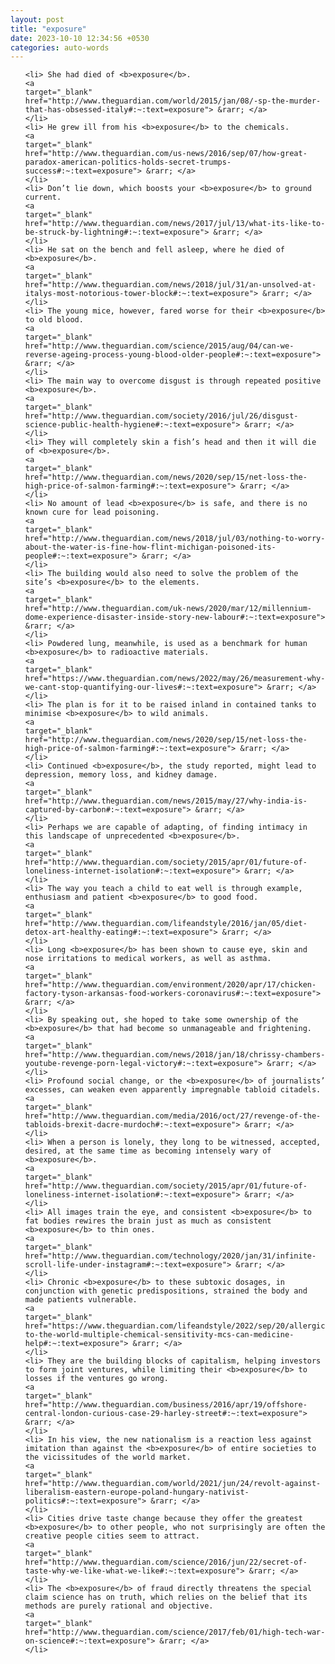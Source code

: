 ```yaml
---
layout: post
title: "exposure"
date: 2023-10-10 12:34:56 +0530
categories: auto-words
---
```

<ol>

    <li> She had died of <b>exposure</b>.
    <a 
    target="_blank" 
    href="http://www.theguardian.com/world/2015/jan/08/-sp-the-murder-that-has-obsessed-italy#:~:text=exposure"> &rarr; </a>
    </li>
    <li> He grew ill from his <b>exposure</b> to the chemicals.
    <a 
    target="_blank" 
    href="http://www.theguardian.com/us-news/2016/sep/07/how-great-paradox-american-politics-holds-secret-trumps-success#:~:text=exposure"> &rarr; </a>
    </li>
    <li> Don’t lie down, which boosts your <b>exposure</b> to ground current.
    <a 
    target="_blank" 
    href="http://www.theguardian.com/news/2017/jul/13/what-its-like-to-be-struck-by-lightning#:~:text=exposure"> &rarr; </a>
    </li>
    <li> He sat on the bench and fell asleep, where he died of <b>exposure</b>.
    <a 
    target="_blank" 
    href="http://www.theguardian.com/news/2018/jul/31/an-unsolved-at-italys-most-notorious-tower-block#:~:text=exposure"> &rarr; </a>
    </li>
    <li> The young mice, however, fared worse for their <b>exposure</b> to old blood.
    <a 
    target="_blank" 
    href="http://www.theguardian.com/science/2015/aug/04/can-we-reverse-ageing-process-young-blood-older-people#:~:text=exposure"> &rarr; </a>
    </li>
    <li> The main way to overcome disgust is through repeated positive <b>exposure</b>.
    <a 
    target="_blank" 
    href="http://www.theguardian.com/society/2016/jul/26/disgust-science-public-health-hygiene#:~:text=exposure"> &rarr; </a>
    </li>
    <li> They will completely skin a fish’s head and then it will die of <b>exposure</b>.
    <a 
    target="_blank" 
    href="http://www.theguardian.com/news/2020/sep/15/net-loss-the-high-price-of-salmon-farming#:~:text=exposure"> &rarr; </a>
    </li>
    <li> No amount of lead <b>exposure</b> is safe, and there is no known cure for lead poisoning.
    <a 
    target="_blank" 
    href="http://www.theguardian.com/news/2018/jul/03/nothing-to-worry-about-the-water-is-fine-how-flint-michigan-poisoned-its-people#:~:text=exposure"> &rarr; </a>
    </li>
    <li> The building would also need to solve the problem of the site’s <b>exposure</b> to the elements.
    <a 
    target="_blank" 
    href="http://www.theguardian.com/uk-news/2020/mar/12/millennium-dome-experience-disaster-inside-story-new-labour#:~:text=exposure"> &rarr; </a>
    </li>
    <li> Powdered lung, meanwhile, is used as a benchmark for human <b>exposure</b> to radioactive materials.
    <a 
    target="_blank" 
    href="https://www.theguardian.com/news/2022/may/26/measurement-why-we-cant-stop-quantifying-our-lives#:~:text=exposure"> &rarr; </a>
    </li>
    <li> The plan is for it to be raised inland in contained tanks to minimise <b>exposure</b> to wild animals.
    <a 
    target="_blank" 
    href="http://www.theguardian.com/news/2020/sep/15/net-loss-the-high-price-of-salmon-farming#:~:text=exposure"> &rarr; </a>
    </li>
    <li> Continued <b>exposure</b>, the study reported, might lead to depression, memory loss, and kidney damage.
    <a 
    target="_blank" 
    href="http://www.theguardian.com/news/2015/may/27/why-india-is-captured-by-carbon#:~:text=exposure"> &rarr; </a>
    </li>
    <li> Perhaps we are capable of adapting, of finding intimacy in this landscape of unprecedented <b>exposure</b>.
    <a 
    target="_blank" 
    href="http://www.theguardian.com/society/2015/apr/01/future-of-loneliness-internet-isolation#:~:text=exposure"> &rarr; </a>
    </li>
    <li> The way you teach a child to eat well is through example, enthusiasm and patient <b>exposure</b> to good food.
    <a 
    target="_blank" 
    href="http://www.theguardian.com/lifeandstyle/2016/jan/05/diet-detox-art-healthy-eating#:~:text=exposure"> &rarr; </a>
    </li>
    <li> Long <b>exposure</b> has been shown to cause eye, skin and nose irritations to medical workers, as well as asthma.
    <a 
    target="_blank" 
    href="http://www.theguardian.com/environment/2020/apr/17/chicken-factory-tyson-arkansas-food-workers-coronavirus#:~:text=exposure"> &rarr; </a>
    </li>
    <li> By speaking out, she hoped to take some ownership of the <b>exposure</b> that had become so unmanageable and frightening.
    <a 
    target="_blank" 
    href="http://www.theguardian.com/news/2018/jan/18/chrissy-chambers-youtube-revenge-porn-legal-victory#:~:text=exposure"> &rarr; </a>
    </li>
    <li> Profound social change, or the <b>exposure</b> of journalists’ excesses, can weaken even apparently impregnable tabloid citadels.
    <a 
    target="_blank" 
    href="http://www.theguardian.com/media/2016/oct/27/revenge-of-the-tabloids-brexit-dacre-murdoch#:~:text=exposure"> &rarr; </a>
    </li>
    <li> When a person is lonely, they long to be witnessed, accepted, desired, at the same time as becoming intensely wary of <b>exposure</b>.
    <a 
    target="_blank" 
    href="http://www.theguardian.com/society/2015/apr/01/future-of-loneliness-internet-isolation#:~:text=exposure"> &rarr; </a>
    </li>
    <li> All images train the eye, and consistent <b>exposure</b> to fat bodies rewires the brain just as much as consistent <b>exposure</b> to thin ones.
    <a 
    target="_blank" 
    href="http://www.theguardian.com/technology/2020/jan/31/infinite-scroll-life-under-instagram#:~:text=exposure"> &rarr; </a>
    </li>
    <li> Chronic <b>exposure</b> to these subtoxic dosages, in conjunction with genetic predispositions, strained the body and made patients vulnerable.
    <a 
    target="_blank" 
    href="https://www.theguardian.com/lifeandstyle/2022/sep/20/allergic-to-the-world-multiple-chemical-sensitivity-mcs-can-medicine-help#:~:text=exposure"> &rarr; </a>
    </li>
    <li> They are the building blocks of capitalism, helping investors to form joint ventures, while limiting their <b>exposure</b> to losses if the ventures go wrong.
    <a 
    target="_blank" 
    href="http://www.theguardian.com/business/2016/apr/19/offshore-central-london-curious-case-29-harley-street#:~:text=exposure"> &rarr; </a>
    </li>
    <li> In his view, the new nationalism is a reaction less against imitation than against the <b>exposure</b> of entire societies to the vicissitudes of the world market.
    <a 
    target="_blank" 
    href="http://www.theguardian.com/world/2021/jun/24/revolt-against-liberalism-eastern-europe-poland-hungary-nativist-politics#:~:text=exposure"> &rarr; </a>
    </li>
    <li> Cities drive taste change because they offer the greatest <b>exposure</b> to other people, who not surprisingly are often the creative people cities seem to attract.
    <a 
    target="_blank" 
    href="http://www.theguardian.com/science/2016/jun/22/secret-of-taste-why-we-like-what-we-like#:~:text=exposure"> &rarr; </a>
    </li>
    <li> The <b>exposure</b> of fraud directly threatens the special claim science has on truth, which relies on the belief that its methods are purely rational and objective.
    <a 
    target="_blank" 
    href="http://www.theguardian.com/science/2017/feb/01/high-tech-war-on-science#:~:text=exposure"> &rarr; </a>
    </li>